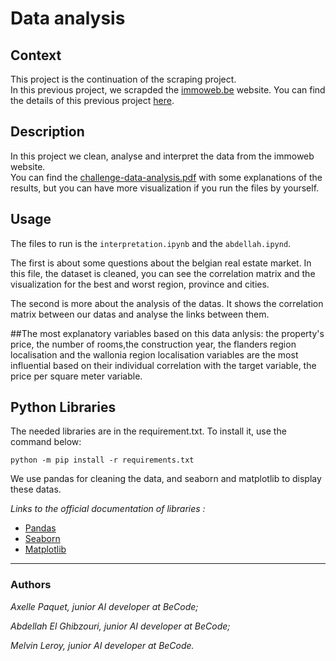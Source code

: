 # Data analysis
## Context

This project is the continuation of the scraping project.  
In this previous project, we scrapded the [immoweb.be](https://www.immoweb.be/fr?gclid=CjwKCAiAwrf-BRA9EiwAUWwKXsUT4YQfghNwPgEK8S_-LnlVDhbQAF_8WqyEJRGYyieUBOEcm-DZlxoC_rEQAvD_BwE) website.
You can find the details of this previous project [here](https://github.com/Ezamey/challenge-collecting-data).

## Description

In this project we clean, analyse and interpret the data from the immoweb website.  
You can find the [challenge-data-analysis.pdf](challenge-data-analysis.pdf) with some explanations of the results, but you can have more visualization if you run the files by yourself.  

## Usage

The files to run is the `interpretation.ipynb` and the `abdellah.ipynd`.

The first is about some questions about the belgian real estate market.
In this file, the dataset is cleaned, you can see the correlation matrix and the visualization for the best and worst region, province and cities.

The second is more about the analysis of the datas.
It shows the correlation matrix between our datas and analyse the links between them.

##The most explanatory variables based on this data anlysis:
the property's price, the number of rooms,the construction year, the flanders region localisation and the wallonia region localisation variables are the most influential based on their individual correlation with the target variable, the price per square meter variable.


## Python Libraries

The needed libraries are in the requirement.txt. To install it, use the command below:  

`python -m pip install -r requirements.txt`  

We use pandas for cleaning the data, and seaborn and matplotlib to display these datas.

*Links to the official documentation of libraries :*
- [Pandas](https://pandas.pydata.org/docs/reference/index.html#api)  
- [Seaborn](http://seaborn.pydata.org/api.html)   
- [Matplotlib](https://matplotlib.org/)


  
-----
### Authors

*Axelle Paquet, junior AI developer at BeCode;*

*Abdellah El Ghibzouri, junior AI developer at BeCode;*

*Melvin Leroy, junior AI developer at BeCode.*
